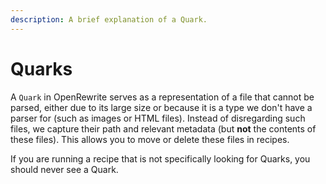 ```yaml
---
description: A brief explanation of a Quark.
---
```


# Quarks

A `Quark` in OpenRewrite serves as a representation of a file that cannot be parsed, either due to its large size or because it is a type we don't have a parser for (such as images or HTML files). Instead of disregarding such files, we capture their path and relevant metadata (but **not** the contents of these files). This allows you to move or delete these files in recipes.

If you are running a recipe that is not specifically looking for Quarks, you should never see a Quark.